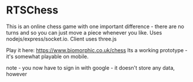 # RTSChess
This is an online chess game with one important difference - there are no turns and so you can just move a piece whenever you like.
Uses nodejs/express/socket.io. Client uses three.js

Play it here: https://www.biomorphic.co.uk/chess
Its a working prototype - it's somewhat playable on mobile.

note - you now have to sign in with google - it doesn't store any data, however
